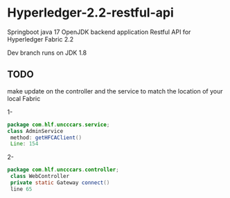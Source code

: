 # Hyperledger-2.2-restful-api
Springboot java 17 OpenJDK backend application Restful API for Hyperledger Fabric 2.2

Dev branch runs on JDK 1.8


## TODO
make update on the controller and the service to match the location of your local Fabric

1- 
```java
package com.hlf.uncccars.service;
class AdminService
 method: getHFCAClient()
 Line: 154
```
2-
```java
package com.hlf.uncccars.controller;
 class WebController 
 private static Gateway connect()
 line 65
```
